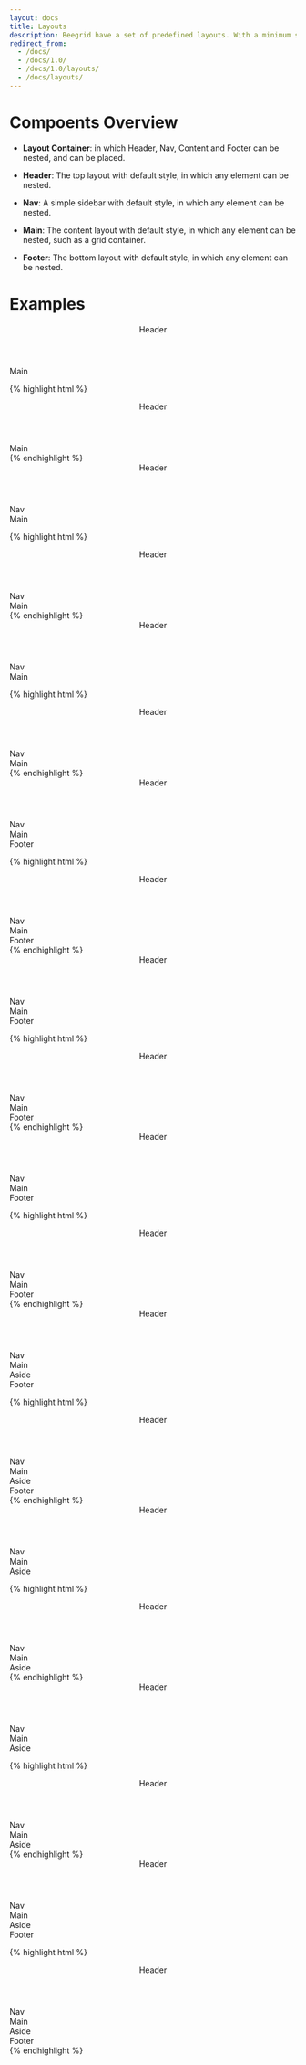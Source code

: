 ```yaml
---
layout: docs
title: Layouts
description: Beegrid have a set of predefined layouts. With a minimum set of classes and few components you can laying out an entire website.
redirect_from:
  - /docs/
  - /docs/1.0/
  - /docs/1.0/layouts/
  - /docs/layouts/
---
```


# Compoents Overview

- **Layout Container**: in which Header, Nav, Content and Footer can be nested, and can be placed.

- **Header**: The top layout with default style, in which any element can be nested.

- **Nav**: A simple sidebar with default style, in which any element can be nested.

- **Main**: The content layout with default style, in which any element can be nested, such as a grid container.

- **Footer**: The bottom layout with default style, in which any element can be nested.

# Examples

<div class="docs-example">
  <div class="layout-1" style="max-height: 400px;">
    <header>Header</header>
    <main>Main</main>
  </div>
</div>

{% highlight html %}
<div class="layout-1">
  <header>Header</header>
  <main>Main</main>
</div>
{% endhighlight %}

<div class="docs-example">
  <div class="layout-2" style="max-height: 400px;">
    <header>Header</header>
    <nav>Nav</nav>
    <main>Main</main>
  </div>
</div>

{% highlight html %}
<div class="layout-2">
  <header>Header</header>
  <nav>Nav</nav>
  <main>Main</main>
</div>
{% endhighlight %}

<div class="docs-example">
  <div class="layout-3" style="max-height: 400px;">
    <header>Header</header>
    <nav>Nav</nav>
    <main>Main</main>
  </div>
</div>

{% highlight html %}
<div class="layout-3">
  <header>Header</header>
  <nav>Nav</nav>
  <main>Main</main>
</div>
{% endhighlight %}

<div class="docs-example">
  <div class="layout-4" style="max-height: 400px;">
    <header>Header</header>
    <nav>Nav</nav>
    <main>Main</main>
    <footer>Footer</footer>
  </div>
</div>

{% highlight html %}
<div class="layout-4">
  <header>Header</header>
  <nav>Nav</nav>
  <main>Main</main>
  <footer>Footer</footer>
</div>
{% endhighlight %}


<div class="docs-example">
  <div class="layout-5" style="max-height: 400px;">
    <header>Header</header>
    <nav>Nav</nav>
    <main>Main</main>
    <footer>Footer</footer>
  </div>
</div>

{% highlight html %}
<div class="layout-5">
  <header>Header</header>
  <nav>Nav</nav>
  <main>Main</main>
  <footer>Footer</footer>
</div>
{% endhighlight %}

<div class="docs-example">
  <div class="layout-6" style="max-height: 400px;">
    <header>Header</header>
    <nav>Nav</nav>
    <main>Main</main>
    <footer>Footer</footer>
  </div>
</div>

{% highlight html %}
<div class="layout-6">
  <header>Header</header>
  <nav>Nav</nav>
  <main>Main</main>
  <footer>Footer</footer>
</div>
{% endhighlight %}

<div class="docs-example">
  <div class="layout-7" style="max-height: 400px;">
    <header>Header</header>
    <nav>Nav</nav>
    <main>Main</main>
    <aside>Aside</aside>
    <footer>Footer</footer>
  </div>
</div>

{% highlight html %}
<div class="layout-7">
  <header>Header</header>
  <nav>Nav</nav>
  <main>Main</main>
  <aside>Aside</aside>
  <footer>Footer</footer>
</div>
{% endhighlight %}


<div class="docs-example">
  <div class="layout-8" style="max-height: 400px;">
    <header>Header</header>
    <nav>Nav</nav>
    <main>Main</main>
    <aside>Aside</aside>
  </div>
</div>

{% highlight html %}
<div class="layout-8">
  <header>Header</header>
  <nav>Nav</nav>
  <main>Main</main>
  <aside>Aside</aside>
</div>
{% endhighlight %}

<div class="docs-example">
  <div class="layout-9" style="max-height: 400px;">
    <header>Header</header>
    <nav>Nav</nav>
    <main>Main</main>
    <aside>Aside</aside>
  </div>
</div>

{% highlight html %}
<div class="layout-9">
  <header>Header</header>
  <nav>Nav</nav>
  <main>Main</main>
  <aside>Aside</aside>
</div>
{% endhighlight %}

<div class="docs-example">
  <div class="layout-10" style="max-height: 400px;">
    <header>Header</header>
    <nav>Nav</nav>
    <main>Main</main>
    <aside>Aside</aside>
    <footer>Footer</footer>
  </div>
</div>

{% highlight html %}
<div class="layout-10">
  <header>Header</header>
  <nav>Nav</nav>
  <main>Main</main>
  <aside>Aside</aside>
  <footer>Footer</footer>
</div>
{% endhighlight %}
